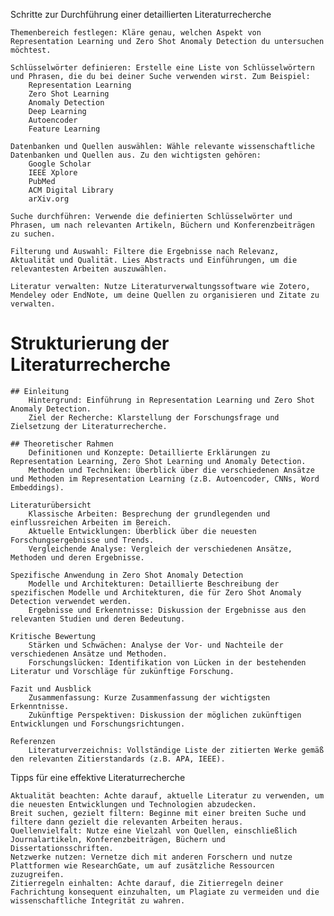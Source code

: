Schritte zur Durchführung einer detaillierten Literaturrecherche

    Themenbereich festlegen: Kläre genau, welchen Aspekt von Representation Learning und Zero Shot Anomaly Detection du untersuchen möchtest.

    Schlüsselwörter definieren: Erstelle eine Liste von Schlüsselwörtern und Phrasen, die du bei deiner Suche verwenden wirst. Zum Beispiel:
        Representation Learning
        Zero Shot Learning
        Anomaly Detection
        Deep Learning
        Autoencoder
        Feature Learning

    Datenbanken und Quellen auswählen: Wähle relevante wissenschaftliche Datenbanken und Quellen aus. Zu den wichtigsten gehören:
        Google Scholar
        IEEE Xplore
        PubMed
        ACM Digital Library
        arXiv.org

    Suche durchführen: Verwende die definierten Schlüsselwörter und Phrasen, um nach relevanten Artikeln, Büchern und Konferenzbeiträgen zu suchen.

    Filterung und Auswahl: Filtere die Ergebnisse nach Relevanz, Aktualität und Qualität. Lies Abstracts und Einführungen, um die relevantesten Arbeiten auszuwählen.

    Literatur verwalten: Nutze Literaturverwaltungssoftware wie Zotero, Mendeley oder EndNote, um deine Quellen zu organisieren und Zitate zu verwalten.

# Strukturierung der Literaturrecherche

    ## Einleitung
        Hintergrund: Einführung in Representation Learning und Zero Shot Anomaly Detection.
        Ziel der Recherche: Klarstellung der Forschungsfrage und Zielsetzung der Literaturrecherche.

    ## Theoretischer Rahmen
        Definitionen und Konzepte: Detaillierte Erklärungen zu Representation Learning, Zero Shot Learning und Anomaly Detection.
        Methoden und Techniken: Überblick über die verschiedenen Ansätze und Methoden im Representation Learning (z.B. Autoencoder, CNNs, Word Embeddings).

    Literaturübersicht
        Klassische Arbeiten: Besprechung der grundlegenden und einflussreichen Arbeiten im Bereich.
        Aktuelle Entwicklungen: Überblick über die neuesten Forschungsergebnisse und Trends.
        Vergleichende Analyse: Vergleich der verschiedenen Ansätze, Methoden und deren Ergebnisse.

    Spezifische Anwendung in Zero Shot Anomaly Detection
        Modelle und Architekturen: Detaillierte Beschreibung der spezifischen Modelle und Architekturen, die für Zero Shot Anomaly Detection verwendet werden.
        Ergebnisse und Erkenntnisse: Diskussion der Ergebnisse aus den relevanten Studien und deren Bedeutung.

    Kritische Bewertung
        Stärken und Schwächen: Analyse der Vor- und Nachteile der verschiedenen Ansätze und Methoden.
        Forschungslücken: Identifikation von Lücken in der bestehenden Literatur und Vorschläge für zukünftige Forschung.

    Fazit und Ausblick
        Zusammenfassung: Kurze Zusammenfassung der wichtigsten Erkenntnisse.
        Zukünftige Perspektiven: Diskussion der möglichen zukünftigen Entwicklungen und Forschungsrichtungen.

    Referenzen
        Literaturverzeichnis: Vollständige Liste der zitierten Werke gemäß den relevanten Zitierstandards (z.B. APA, IEEE).

Tipps für eine effektive Literaturrecherche

    Aktualität beachten: Achte darauf, aktuelle Literatur zu verwenden, um die neuesten Entwicklungen und Technologien abzudecken.
    Breit suchen, gezielt filtern: Beginne mit einer breiten Suche und filtere dann gezielt die relevanten Arbeiten heraus.
    Quellenvielfalt: Nutze eine Vielzahl von Quellen, einschließlich Journalartikeln, Konferenzbeiträgen, Büchern und Dissertationsschriften.
    Netzwerke nutzen: Vernetze dich mit anderen Forschern und nutze Plattformen wie ResearchGate, um auf zusätzliche Ressourcen zuzugreifen.
    Zitierregeln einhalten: Achte darauf, die Zitierregeln deiner Fachrichtung konsequent einzuhalten, um Plagiate zu vermeiden und die wissenschaftliche Integrität zu wahren.


